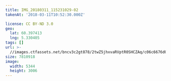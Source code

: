 ```yaml
---
title: IMG_20180311_115231029-02
takenAt: '2018-03-11T10:52:30.000Z'

license: CC BY-ND 3.0
geo:
  lat: 60.397413
  lng: 5.330405
tags: []
url: >-
  //images.ctfassets.net/bncv3c2gt878/2twZ5jhxvaRVptR0SHCZAq/c06c6676d0785bb3fda77273f3119074/img_20180311_115231029-02_25929537067_o
size: 7810918
image:
  width: 5344
  height: 3006
---
```

